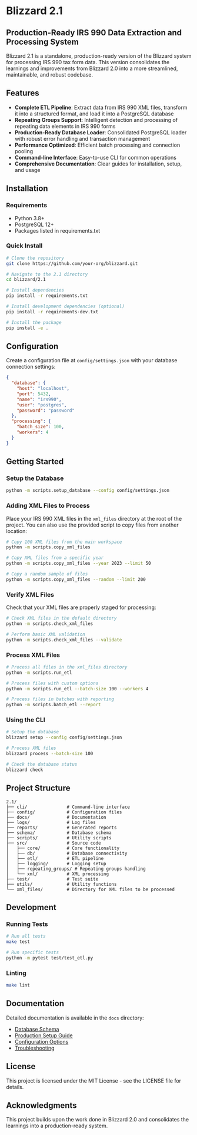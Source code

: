 # Blizzard 2.1

## Production-Ready IRS 990 Data Extraction and Processing System

Blizzard 2.1 is a standalone, production-ready version of the Blizzard system for processing IRS 990 tax form data. This version consolidates the learnings and improvements from Blizzard 2.0 into a more streamlined, maintainable, and robust codebase.

## Features

- **Complete ETL Pipeline**: Extract data from IRS 990 XML files, transform it into a structured format, and load it into a PostgreSQL database
- **Repeating Groups Support**: Intelligent detection and processing of repeating data elements in IRS 990 forms
- **Production-Ready Database Loader**: Consolidated PostgreSQL loader with robust error handling and transaction management
- **Performance Optimized**: Efficient batch processing and connection pooling
- **Command-line Interface**: Easy-to-use CLI for common operations
- **Comprehensive Documentation**: Clear guides for installation, setup, and usage

## Installation

### Requirements

- Python 3.8+
- PostgreSQL 12+
- Packages listed in requirements.txt

### Quick Install

```bash
# Clone the repository
git clone https://github.com/your-org/blizzard.git

# Navigate to the 2.1 directory
cd blizzard/2.1

# Install dependencies
pip install -r requirements.txt

# Install development dependencies (optional)
pip install -r requirements-dev.txt

# Install the package
pip install -e .
```

## Configuration

Create a configuration file at `config/settings.json` with your database connection settings:

```json
{
  "database": {
    "host": "localhost",
    "port": 5432,
    "name": "irs990",
    "user": "postgres",
    "password": "password"
  },
  "processing": {
    "batch_size": 100,
    "workers": 4
  }
}
```

## Getting Started

### Setup the Database

```bash
python -m scripts.setup_database --config config/settings.json
```

### Adding XML Files to Process

Place your IRS 990 XML files in the `xml_files` directory at the root of the project. You can also use the provided script to copy files from another location:

```bash
# Copy 100 XML files from the main workspace
python -m scripts.copy_xml_files

# Copy XML files from a specific year
python -m scripts.copy_xml_files --year 2023 --limit 50

# Copy a random sample of files
python -m scripts.copy_xml_files --random --limit 200
```

### Verify XML Files

Check that your XML files are properly staged for processing:

```bash
# Check XML files in the default directory
python -m scripts.check_xml_files

# Perform basic XML validation
python -m scripts.check_xml_files --validate
```

### Process XML Files

```bash
# Process all files in the xml_files directory
python -m scripts.run_etl

# Process files with custom options
python -m scripts.run_etl --batch-size 100 --workers 4

# Process files in batches with reporting
python -m scripts.batch_etl --report
```

### Using the CLI

```bash
# Setup the database
blizzard setup --config config/settings.json

# Process XML files
blizzard process --batch-size 100

# Check the database status
blizzard check
```

## Project Structure

```
2.1/
├── cli/               # Command-line interface
├── config/            # Configuration files
├── docs/              # Documentation
├── logs/              # Log files
├── reports/           # Generated reports
├── schema/            # Database schema
├── scripts/           # Utility scripts
├── src/               # Source code
│   ├── core/          # Core functionality
│   ├── db/            # Database connectivity
│   ├── etl/           # ETL pipeline
│   ├── logging/       # Logging setup
│   ├── repeating_groups/ # Repeating groups handling
│   └── xml/           # XML processing
├── test/              # Test suite
├── utils/             # Utility functions
└── xml_files/         # Directory for XML files to be processed
```

## Development

### Running Tests

```bash
# Run all tests
make test

# Run specific tests
python -m pytest test/test_etl.py
```

### Linting

```bash
make lint
```

## Documentation

Detailed documentation is available in the `docs` directory:
- [Database Schema](docs/DATABASE_SCHEMA.md)
- [Production Setup Guide](docs/PRODUCTION_SETUP.md)
- [Configuration Options](docs/CONFIGURATION.md)
- [Troubleshooting](docs/TROUBLESHOOTING.md)

## License

This project is licensed under the MIT License - see the LICENSE file for details.

## Acknowledgments

This project builds upon the work done in Blizzard 2.0 and consolidates the learnings into a production-ready system.
